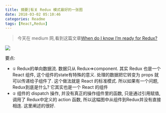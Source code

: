 ```yaml
---
title: 摘要|有关 Redux 模式最好的一张图
date: 2018-03-02 05:10:46
categories: Readme
tags: [React,Redux]
---
```

>今天在 medium 网,看到这篇文章[When do I know I’m ready for Redux?](https://medium.com/dailyjs/when-do-i-know-im-ready-for-redux-f34da253c85f)


![](https://ws1.sinaimg.cn/large/006tNc79gy1foy0b5c2t2g30jg0d7b29.gif)

要点:

- `①`  Redux的单向数据流.  数据只从 Redux=>component. 其实 Redux 也是一个 React 组件, 这个组件的state有特殊的意义. 处理的数据把它转变为 props 就可以传递给子组件了. 这个做法就是 React 的标准模式. 所以如果有一个问题, Redux到底是什么?  它其实也是一个 React 的组件
- `②`  组件的 dispatch 操作, 并没有真正的操作组件里的函数, 只是通过引用赋值,调用了 Redux中定义的 action 函数, 所以这幅图中从组件到Redux并没有直接相连. 这里阐述的很好.



